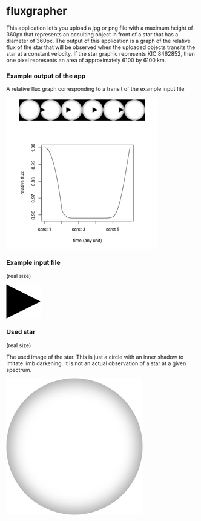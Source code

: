 # fluxgrapher

This application let’s you upload a jpg or png file with a maximum height of 360px that represents an occulting object in front of a star that has a diameter of 360px. The output of this application is a graph of the relative flux of the star that will be observed when the uploaded objects transits the star at a constant velocity. If the star graphic represents KIC 8462852, then one pixel represents an area of approximately 6100 by 6100 km.

### Example output of the app
A relative flux graph corresponding to a transit of the example input file

![Example graph for a triangle that blocks around 4 percent of the light](./www/4percenttriangle_examplegraph.png)

### Example input file
(real size)

![object](./www/fourpercenttriangle.png)

### Used star
(real size)

The used image of the star. This is just a circle with an inner shadow to imitate limb darkening. It is not an actual observation of a star at a given spectrum.

![star](./www/starlimbdarkening.png)




